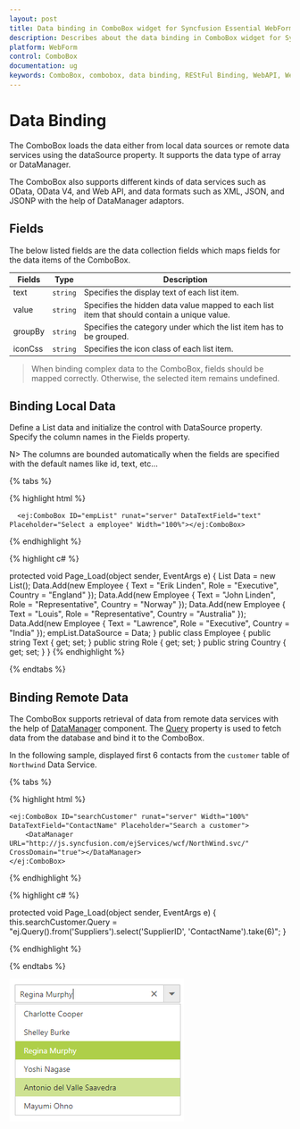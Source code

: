 ```yaml
---
layout: post
title: Data binding in ComboBox widget for Syncfusion Essential WebForm
description: Describes about the data binding in ComboBox widget for Syncfusion Essential WebForm
platform: WebForm
control: ComboBox
documentation: ug
keywords: ComboBox, combobox, data binding, REStFul Binding, WebAPI, Web Method, OData, OData4
---
```


# Data Binding

The ComboBox loads the data either from local data sources or remote data services using the dataSource property. It supports the data type of array or DataManager.

The ComboBox also supports different kinds of data services such as OData, OData V4, and Web API, and data formats such as XML, JSON, and JSONP with the help of DataManager adaptors.

## Fields

The below listed fields are the data collection fields which maps fields for the data items of the ComboBox. 

| Fields | Type | Description |
|------|------|-------------|
| text |  `string` | Specifies the display text of each list item. |
| value |  `string` | Specifies the hidden data value mapped to each list item that should contain a unique value. |
| groupBy |  `string` | Specifies the category under which the list item has to be grouped. |
| iconCss |  `string` | Specifies the icon class of each list item. |

> When binding complex data to the ComboBox, fields should be mapped correctly. Otherwise, the selected item remains undefined.

## Binding Local Data

Define a List data and initialize the control with DataSource property. Specify the column names in the Fields property. <br/>

N> The columns are bounded automatically when the fields are specified with the default names like id, text, etc...

{% tabs %}

{% highlight html %}
	
	  <ej:ComboBox ID="empList" runat="server" DataTextField="text" Placeholder="Select a employee" Width="100%"></ej:ComboBox>

{% endhighlight %}
    
{% highlight c# %}

protected void Page_Load(object sender, EventArgs e)
{
	List<Employee> Data = new List<Employee>();
	Data.Add(new Employee
	{
		Text = "Erik Linden",
		Role = "Executive",
		Country = "England"
	});
	Data.Add(new Employee
	{
		Text = "John Linden",
		Role = "Representative",
		Country = "Norway"
	});
	Data.Add(new Employee
	{
		Text = "Louis",
		Role = "Representative",
		Country = "Australia"
	});
	Data.Add(new Employee
	{
		Text = "Lawrence",
		Role = "Executive",
		Country = "India"
	});
	empList.DataSource = Data;
}
public class Employee
{
	public string Text { get; set; }
	public string Role { get; set; }
	public string Country { get; set; }
}
{% endhighlight %}

{% endtabs %}

## Binding Remote Data

The ComboBox supports retrieval of data from remote data services with the help of [DataManager](/aspnet/datamanager) component. The [Query](https://help.syncfusion.com/api/js/ejquery) property is used to fetch
data from the database and bind it to the ComboBox.

In the following sample, displayed first 6 contacts from the `customer` table of `Northwind` Data Service.

{% tabs %}

{% highlight html %}
	
	<ej:ComboBox ID="searchCustomer" runat="server" Width="100%" DataTextField="ContactName" Placeholder="Search a customer">
		<DataManager URL="http://js.syncfusion.com/ejServices/wcf/NorthWind.svc/" CrossDomain="true"></DataManager>
	</ej:ComboBox>

{% endhighlight %}
    
{% highlight c# %}

protected void Page_Load(object sender, EventArgs e)
{
	this.searchCustomer.Query = "ej.Query().from('Suppliers').select('SupplierID', 'ContactName').take(6)";
}

{% endhighlight %}

{% endtabs %}

![](DataBinding_images/DataBinding_image1.png)
